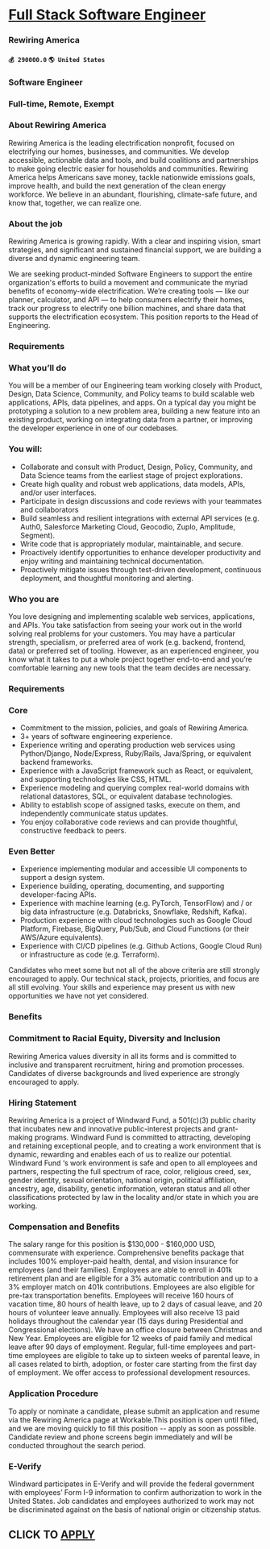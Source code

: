 # [Full Stack Software Engineer](https://www.remotewlb.com/apply/full-stack-software-engineer-86898)  
### Rewiring America  
#### `💰 290000.0` `🌎 United States`  

### Software Engineer

### Full-time, Remote, Exempt

### About Rewiring America

Rewiring America is the leading electrification nonprofit, focused on electrifying our homes, businesses, and communities. We develop accessible, actionable data and tools, and build coalitions and partnerships to make going electric easier for households and communities. Rewiring America helps Americans save money, tackle nationwide emissions goals, improve health, and build the next generation of the clean energy workforce. We believe in an abundant, flourishing, climate-safe future, and know that, together, we can realize one.

### About the job

Rewiring America is growing rapidly. With a clear and inspiring vision, smart strategies, and significant and sustained financial support, we are building a diverse and dynamic engineering team.

We are seeking product-minded Software Engineers to support the entire organization's efforts to build a movement and communicate the myriad benefits of economy-wide electrification. We’re creating tools — like our planner, calculator, and API — to help consumers electrify their homes, track our progress to electrify one billion machines, and share data that supports the electrification ecosystem. This position reports to the Head of Engineering.

### Requirements

### What you’ll do

You will be a member of our Engineering team working closely with Product, Design, Data Science, Community, and Policy teams to build scalable web applications, APIs, data pipelines, and apps. On a typical day you might be prototyping a solution to a new problem area, building a new feature into an existing product, working on integrating data from a partner, or improving the developer experience in one of our codebases.

### You will:

  * Collaborate and consult with Product, Design, Policy, Community, and Data Science teams from the earliest stage of project explorations.
  * Create high quality and robust web applications, data models, APIs, and/or user interfaces.
  * Participate in design discussions and code reviews with your teammates and collaborators
  * Build seamless and resilient integrations with external API services (e.g. Auth0, Salesforce Marketing Cloud, Geocodio, Zuplo, Amplitude, Segment).
  * Write code that is appropriately modular, maintainable, and secure.
  * Proactively identify opportunities to enhance developer productivity and enjoy writing and maintaining technical documentation.
  * Proactively mitigate issues through test-driven development, continuous deployment, and thoughtful monitoring and alerting.

### Who you are

You love designing and implementing scalable web services, applications, and APIs. You take satisfaction from seeing your work out in the world solving real problems for your customers. You may have a particular strength, specialism, or preferred area of work (e.g. backend, frontend, data) or preferred set of tooling. However, as an experienced engineer, you know what it takes to put a whole project together end-to-end and you’re comfortable learning any new tools that the team decides are necessary.

### Requirements

### Core

  * Commitment to the mission, policies, and goals of Rewiring America.
  * 3+ years of software engineering experience.
  * Experience writing and operating production web services using Python/Django, Node/Express, Ruby/Rails, Java/Spring, or equivalent backend frameworks.
  * Experience with a JavaScript framework such as React, or equivalent, and supporting technologies like CSS, HTML.
  * Experience modeling and querying complex real-world domains with relational datastores, SQL, or equivalent database technologies.
  * Ability to establish scope of assigned tasks, execute on them, and independently communicate status updates.
  * You enjoy collaborative code reviews and can provide thoughtful, constructive feedback to peers.

### Even Better

  * Experience implementing modular and accessible UI components to support a design system.
  * Experience building, operating, documenting, and supporting developer-facing APIs.
  * Experience with machine learning (e.g. PyTorch, TensorFlow) and / or big data infrastructure (e.g. Databricks, Snowflake, Redshift, Kafka).
  * Production experience with cloud technologies such as Google Cloud Platform, Firebase, BigQuery, Pub/Sub, and Cloud Functions (or their AWS/Azure equivalents).
  * Experience with CI/CD pipelines (e.g. Github Actions, Google Cloud Run) or infrastructure as code (e.g. Terraform).

Candidates who meet some but not all of the above criteria are still strongly encouraged to apply. Our technical stack, projects, priorities, and focus are all still evolving. Your skills and experience may present us with new opportunities we have not yet considered.

### Benefits

### Commitment to Racial Equity, Diversity and Inclusion

Rewiring America values diversity in all its forms and is committed to inclusive and transparent recruitment, hiring and promotion processes. Candidates of diverse backgrounds and lived experience are strongly encouraged to apply.

### Hiring Statement

Rewiring America is a project of Windward Fund, a 501(c)(3) public charity that incubates new and innovative public-interest projects and grant-making programs. Windward Fund is committed to attracting, developing and retaining exceptional people, and to creating a work environment that is dynamic, rewarding and enables each of us to realize our potential. Windward Fund ‘s work environment is safe and open to all employees and partners, respecting the full spectrum of race, color, religious creed, sex, gender identity, sexual orientation, national origin, political affiliation, ancestry, age, disability, genetic information, veteran status and all other classifications protected by law in the locality and/or state in which you are working.

### Compensation and Benefits

The salary range for this position is $130,000 - $160,000 USD, commensurate with experience. Comprehensive benefits package that includes 100% employer-paid health, dental, and vision insurance for employees (and their families). Employees are able to enroll in 401k retirement plan and are eligible for a 3% automatic contribution and up to a 3% employer match on 401k contributions. Employees are also eligible for pre-tax transportation benefits. Employees will receive 160 hours of vacation time, 80 hours of health leave, up to 2 days of casual leave, and 20 hours of volunteer leave annually. Employees will also receive 13 paid holidays throughout the calendar year (15 days during Presidential and Congressional elections). We have an office closure between Christmas and New Year. Employees are eligible for 12 weeks of paid family and medical leave after 90 days of employment. Regular, full-time employees and part-time employees are eligible to take up to sixteen weeks of parental leave,
in all cases related to birth, adoption, or foster care starting from the first day of employment. We offer access to professional development resources.

###  **Application Procedure**

To apply or nominate a candidate, please submit an application and resume via the Rewiring America page at Workable.This position is open until filled, and we are moving quickly to fill this position -- apply as soon as possible. Candidate review and phone screens begin immediately and will be conducted throughout the search period.

### E-Verify

Windward participates in E-Verify and will provide the federal government with employees’ Form I-9 information to confirm authorization to work in the United States. Job candidates and employees authorized to work may not be discriminated against on the basis of national origin or citizenship status.

  
## CLICK TO [APPLY](https://www.remotewlb.com/apply/full-stack-software-engineer-86898)

